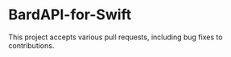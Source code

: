 # BardAPI-for-Swift

This project accepts various pull requests, including bug fixes to contributions.

